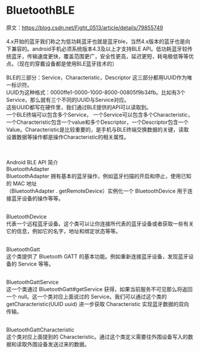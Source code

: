 # BluetoothBLE
原文：https://blog.csdn.net/Fight_0513/article/details/79855749 <br/><br/>
4.x开始的蓝牙我们称之为低功耗蓝牙也就是蓝牙ble，当然4.x版本的蓝牙也是向下兼容的。android手机必须系统版本4.3及以上才支持BLE API。低功耗蓝牙较传统蓝牙，传输速度更快，覆盖范围更广，安全性更高，延迟更短，耗电极低等等优点。（现在的穿戴设备都是使用BLE蓝牙技术的）<br/><br/>
BLE的三部分：Service，Characteristic，Descriptor 这三部分都用UUID作为唯一标识符。<br/>
UUID为这种格式：0000ffe1-0000-1000-8000-00805f9b34fb。比如有3个Service，那么就有三个不同的UUID与Service对应。<br/>
这些UUID都写在硬件里，我们通过BLE提供的API可以读取到。 <br/>
一个BLE终端可以包含多个Service， 一个Service可以包含多个Characteristic，一个Characteristic包含一个value和多个Descriptor，一个Descriptor包含一个Value。Characteristic是比较重要的，是手机与BLE终端交换数据的关键，读取设置数据等操作都是操作Characteristic的相关属性。<br/><br/><br/>

Android BLE API 简介<br/>
BluetoothAdapter <br/>
BluetoothAdapter 拥有基本的蓝牙操作，例如蓝牙扫描的开启和停止，使用已知的 MAC 地址 <br/>
（BluetoothAdapter . getRemoteDevice）实例化一个 BluetoothDevice 用于连接蓝牙设备的操作等等。<br/><br/>

BluetoothDevice <br/>
代表一个远程蓝牙设备。这个类可以让你连接所代表的蓝牙设备或者获取一些有关它的信息，例如它的名字，地址和绑定状态等等。<br/><br/>

BluetoothGatt <br/>
这个类提供了 Bluetooth GATT 的基本功能。例如重新连接蓝牙设备，发现蓝牙设备的 Service 等等。<br/><br/>

BluetoothGattService <br/>
这一个类通过 BluetoothGatt#getService 获得，如果当前服务不可见那么将返回一个 null。这一个类对应上面说过的 Service。我们可以通过这个类的 getCharacteristic(UUID uuid) 进一步获取 Characteristic 实现蓝牙数据的双向传输。<br/><br/>

BluetoothGattCharacteristic <br/>
这个类对应上面提到的 Characteristic。通过这个类定义需要往外围设备写入的数据和读取外围设备发送过来的数据。<br/><br/>
